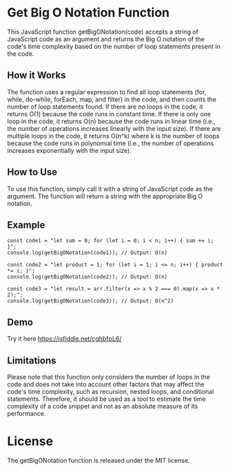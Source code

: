 # Get Big O Notation Function

This JavaScript function getBigONotation(code) accepts a string of JavaScript code as an argument and returns the Big O notation of the code's time complexity based on the number of loop statements present in the code.

## How it Works

The function uses a regular expression to find all loop statements (for, while, do-while, forEach, map, and filter) in the code, and then counts the number of loop statements found. If there are no loops in the code, it returns O(1) because the code runs in constant time. If there is only one loop in the code, it returns O(n) because the code runs in linear time (i.e., the number of operations increases linearly with the input size). If there are multiple loops in the code, it returns O(n^k) where k is the number of loops because the code runs in polynomial time (i.e., the number of operations increases exponentially with the input size).

## How to Use

To use this function, simply call it with a string of JavaScript code as the argument. The function will return a string with the appropriate Big O notation.

## Example

```
const code1 = "let sum = 0; for (let i = 0; i < n; i++) { sum += i; }";
console.log(getBigONotation(code1)); // Output: O(n)

const code2 = "let product = 1; for (let i = 1; i <= n; i++) { product *= i; }";
console.log(getBigONotation(code2)); // Output: O(n)

const code3 = "let result = arr.filter(x => x % 2 === 0).map(x => x * 2);";
console.log(getBigONotation(code3)); // Output: O(n^2)
```

## Demo

Try it here https://jsfiddle.net/cghbfpL6/

## Limitations

Please note that this function only considers the number of loops in the code and does not take into account other factors that may affect the code's time complexity, such as recursion, nested loops, and conditional statements. Therefore, it should be used as a tool to estimate the time complexity of a code snippet and not as an absolute measure of its performance.

# License

The getBigONotation function is released under the MIT license.